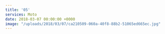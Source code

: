 ```yaml
---
title: '05'
services: Moto
date: 2018-03-07 00:00:00 +0000
image: "/uploads/2018/03/07/ca210509-060a-40f8-88b2-51065ed665ec.jpg"
---
```

